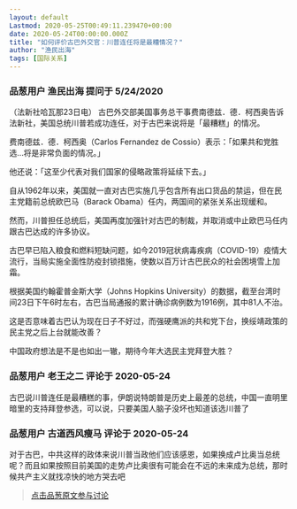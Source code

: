 ```yaml
---
layout: default
Lastmod: 2020-05-25T00:49:11.239470+00:00
date: 2020-05-24T00:00:00.000Z
title: "如何评价古巴外交官：川普连任将是最糟情况？"
author: "渔民出海"
tags: [国际关系]
---
```



### 品葱用户 **渔民出海** 提问于 5/24/2020
    
（法新社哈瓦那23日电） 古巴外交部美国事务总干事费南德兹．德．柯西奥告诉法新社，美国总统川普若成功连任，对于古巴来说将是「最糟糕」的情况。  
  
费南德兹．德．柯西奥（Carlos Fernandez de Cossio）表示：「如果共和党胜选…将是非常负面的情况。」  
  
他还说：「这至少代表对我们国家的侵略政策将延续下去。」  
  
  
自从1962年以来，美国就一直对古巴实施几乎包含所有出口货品的禁运，但在民主党籍前总统欧巴马（Barack Obama）任内，两国间的紧张关系出现缓和。  
  
然而，川普担任总统后，美国再度加强针对古巴的制裁，并取消或中止欧巴马任内跟古巴达成的许多协议。  
  
古巴早已陷入粮食和燃料短缺问题，如今2019冠状病毒疾病（COVID-19）疫情大流行，当局实施全面性防疫封锁措施，使数以百万计古巴民众的社会困境雪上加霜。  
  
根据美国约翰霍普金斯大学（Johns Hopkins University）的数据，截至台湾时间23日下午6时左右，古巴当局通报的累计确诊病例数为1916例，其中81人不治。  
  
  
这是否意味着古巴认为现在日子不好过，而强硬鹰派的共和党下台，换绥靖政策的民主党之后上台就能改善？  
  
中国政府想法是不是也如出一辙，期待今年大选民主党拜登大胜？
    
                

### 品葱用户 **老王之二** 评论于 2020-05-24
        
古巴说川普连任是最糟糕的事，伊朗说特朗普是历史上最差的总统，中国一直明里暗里的支持拜登参选，可以说，只要美国人脑子没坏也知道该选川普了
        
                

### 品葱用户 **古道西风瘦马** 评论于 2020-05-24
        
对于古巴，中共这样的政体来说川普当政他们应该感恩，如果换成卢比奥当总统呢？而且如果按照目前美国的走势卢比奥很有可能会在不远的未来成为总统，那时候共产主义就找凉快的地方哭去吧
        
                





> [点击品葱原文参与讨论](https://pincong.rocks/question/25900)

